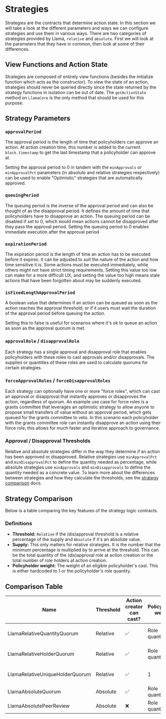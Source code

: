 # Strategies

Strategies are the contracts that determine action state.
In this section we will take a look at the different parameters and ways we can configure strategies and use them in various ways.
There are two categories of strategies provided by Llama, `relative` and `absolute`. First we will look at the parameters that they have in common, then look at some of their differences.

## View Functions and Action State

Strategies are composed of entirely view functions (besides the initialize function which acts as the constructor).
To view the state of an action, strategies should never be queried directly since the state returned by the strategy functions in isolation can be out of date.
The `getActionState` method on `LlamaCore` is the only method that should be used for this purpose.

## Strategy Parameters

### `approvalPeriod`

The approval period is the length of time that policyholders can approve an action.
At action creation time, this number is added to the current `block.timestamp` to get the last timestamp that a policyholder can approve at.

Setting the approval period to 0 in tandem with the `minApprovals` or `minApprovalPct` parameters (in absolute and relative strategies respectively) can be used to enable "Optimistic" strategies that are automatically approved.

### `queuingPeriod`

The queuing period is the inverse of the approval period and can also be thought of as the disapproval period.
It defines the amount of time that policyholders have to disapprove an action.
The queuing period can be disabled if set to 0, which would mean actions cannot be disapproved after they pass the approval period.
Setting the queuing period to 0 enables immediate execution after the approval period

### `expirationPeriod`

The expiration period is the length of time an action has to be executed before it expires. It can be adjusted to suit the nature of the action and how time sensitive it is.
Some actions must be executed immediately, while others might not have strict timing requirements.
Setting this value too low can make for a more difficult UX, and setting the value too high means stale actions that have been forgotten about may be suddenly executed.

### `isFixedLengthApprovalPeriod`

A boolean value that determines if an action can be queued as soon as the action reaches the approval threshold, or if it users must wait the duration of the approval period before queuing the action.

Setting this to false is useful for scenarios where it's ok to queue an action as soon as the approval quorum is met.

### `approvalRole` / `disapprovalRole`

Each strategy has a single approval and disapproval role that enables policyholders with these roles to cast approvals and/or disapprovals.
The supplies or quantities of these roles are used to calculate quorums for certain strategies.

### `forceApprovalRoles` / `forceDisapprovalRoles`

Each strategy can optionally have one or more "force roles", which can cast an approval or disapproval that instantly approves or disapproves the action, regardless of quorum.
An example use case for force roles is a grants committee that leverages an optimistic strategy to allow anyone to propose small transfers of value without an approval period, which gets queued for the grants committee to veto. In this scenario each policyholder with the grants committee role can instantly disapprove an action using their force role; this allows for much faster and iterative approach to governance.

### Approval / Disapproval Thresholds

Relative and absolute strategies differ in the way they determine if an action has been approved or disapproved.
Relative strategies use `minApprovalPct` and `minDisapprovalPct` to define the quantity needed as percentage, while absolute strategies use `minApprovals` and `minDisapprovals` to define the quantity needed as a concrete value.
To learn more about the differences between strategies and how they calculate the thresholds, see the [strategy comparison](https://github.com/llamaxyz/llama/blob/main/docs/strategies.md#comparison-table) docs.

## Strategy Comparison

Below is a table comparing the key features of the strategy logic contracts.

### Definitions

- **Threshold:** `Relative` if the (dis)approval threshold is a relative percentage of the supply and `Absolute` if it's an absolute value.
- **Supply:** This only matters for relative strategies. It is the number that the minimum percentage is multiplied by to arrive at the threshold. This can be the total quantity of the (dis)approval role at action creation or the total number of role holders at action creation.
- **Policyholder weight:** The weight of an eligible policyholder's cast. This is either hardcoded to 1 or the policyholder's role quantity.

## Comparison Table

| Name                                 | Threshold | Action creator can cast? | Policyholder weight | Supply              |
| ------------------------------------ | --------- | ------------------------ | ------------------- | ------------------- |
| LlamaRelativeQuantityQuorum          | Relative  | ✅                        | Role quantity       | Total role quantity |
| LlamaRelativeHolderQuorum            | Relative  | ✅                        | Role quantity       | Total role holders  |
| LlamaRelativeUniqueHolderQuorum      | Relative  | ✅                        | 1                   | Total role holders  |
| LlamaAbsoluteQuorum                  | Absolute  | ✅                        | Role quantity       | —                   |
| LlamaAbsolutePeerReview              | Absolute  | ❌                        | Role quantity       | —                   |
